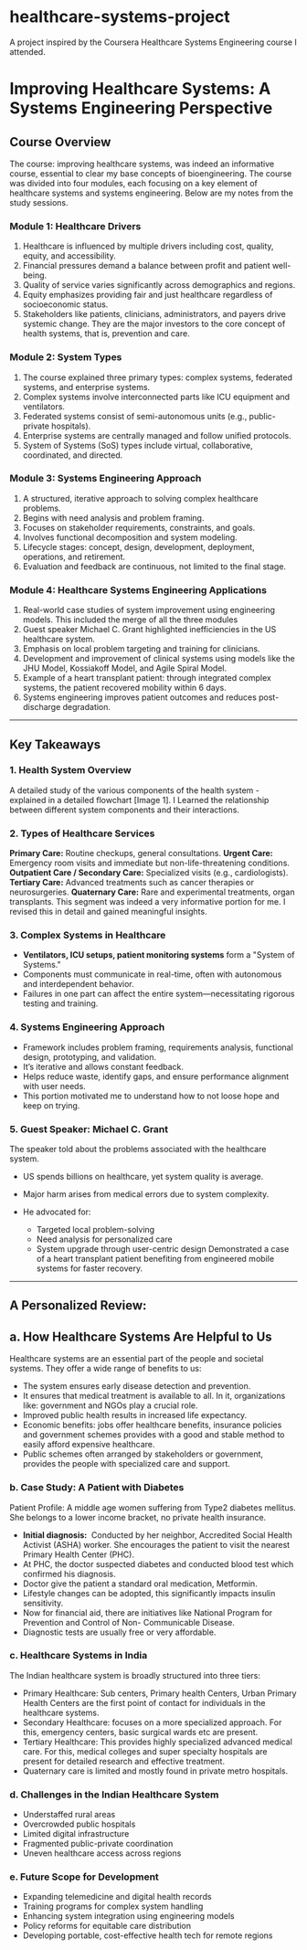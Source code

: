 # healthcare-systems-project
A project inspired by the Coursera Healthcare Systems Engineering course I attended.
# Improving Healthcare Systems: A Systems Engineering Perspective

## Course Overview

The course: improving healthcare systems, was indeed an informative course, essential to clear my base concepts of bioengineering. The course was divided into four modules, each focusing on a key element of healthcare systems and systems engineering. Below are my notes from the study sessions.

### Module 1: Healthcare Drivers

1. Healthcare is influenced by multiple drivers including cost, quality, equity, and accessibility.
2. Financial pressures demand a balance between profit and patient well-being.
3. Quality of service varies significantly across demographics and regions.
4. Equity emphasizes providing fair and just healthcare regardless of socioeconomic status.
5. Stakeholders like patients, clinicians, administrators, and payers drive systemic change. They are the major investors to the core concept of health systems, that is, prevention and care.

### Module 2: System Types

1. The course explained three primary types: complex systems, federated systems, and enterprise systems.
2. Complex systems involve interconnected parts like ICU equipment and ventilators.
3. Federated systems consist of semi-autonomous units (e.g., public-private hospitals).
4. Enterprise systems are centrally managed and follow unified protocols.
5. System of Systems (SoS) types include virtual, collaborative, coordinated, and directed.

### Module 3: Systems Engineering Approach

1. A structured, iterative approach to solving complex healthcare problems. 
2. Begins with need analysis and problem framing.
3. Focuses on stakeholder requirements, constraints, and goals.
4. Involves functional decomposition and system modeling.
5. Lifecycle stages: concept, design, development, deployment, operations, and retirement.
6. Evaluation and feedback are continuous, not limited to the final stage.

### Module 4: Healthcare Systems Engineering Applications

1. Real-world case studies of system improvement using engineering models. This included the merge of all the three modules
2. Guest speaker Michael C. Grant highlighted inefficiencies in the US healthcare system.
3. Emphasis on local problem targeting and training for clinicians.
4. Development and improvement of clinical systems using models like the JHU Model, Kossiakoff Model, and Agile Spiral Model.
5. Example of a heart transplant patient: through integrated complex systems, the patient recovered mobility within 6 days.
6. Systems engineering improves patient outcomes and reduces post-discharge degradation.

---

## Key Takeaways

### 1. Health System Overview

A detailed study of the various components of the health system - explained in a detailed flowchart \[Image 1].
 I Learned the relationship between different system components and their interactions.

### 2. Types of Healthcare Services

**Primary Care:** Routine checkups, general consultations.
**Urgent Care:** Emergency room visits and immediate but non-life-threatening conditions.
**Outpatient Care / Secondary Care:** Specialized visits (e.g., cardiologists).
**Tertiary Care:** Advanced treatments such as cancer therapies or neurosurgeries.
**Quaternary Care:** Rare and experimental treatments, organ transplants.
 This segment was indeed a very informative portion for me. I revised this in detail and gained meaningful insights.

### **3. Complex Systems in Healthcare**

* **Ventilators, ICU setups, patient monitoring systems** form a "System of Systems."
* Components must communicate in real-time, often with autonomous and interdependent behavior.
* Failures in one part can affect the entire system—necessitating rigorous testing and training.

### **4. Systems Engineering Approach**

* Framework includes problem framing, requirements analysis, functional design, prototyping, and validation.
* It’s iterative and allows constant feedback.
* Helps reduce waste, identify gaps, and ensure performance alignment with user needs.
* This portion motivated me to understand how to not loose hope and keep on trying.

### **5. Guest Speaker: Michael C. Grant**

The speaker told about the problems associated with the healthcare system.

* US spends billions on healthcare, yet system quality is average.
* Major harm arises from medical errors due to system complexity.
* He advocated for:

  * Targeted local problem-solving
  * Need analysis for personalized care
  * System upgrade through user-centric design
 Demonstrated a case of a heart transplant patient benefiting from engineered mobile systems for faster recovery.

---

## A Personalized Review:

## a. How Healthcare Systems Are Helpful to Us

Healthcare systems are an essential part of the people and societal systems. They offer a wide range of benefits to us:

* The system ensures early disease detection and prevention. 
* It ensures that medical treatment is available to all. In it, organizations like: government and NGOs play a crucial role. 
* Improved public health results in increased life expectancy. 
* Economic benefits: jobs offer healthcare benefits, insurance policies and government schemes provides with a good and stable method to easily afford expensive healthcare. 
* Public schemes often arranged by stakeholders or government, provides the people with specialized care and support.

### b. Case Study: A Patient with Diabetes

Patient Profile: A middle age women suffering from Type2 diabetes mellitus. She belongs to a lower income bracket, no private health insurance.

* **Initial diagnosis:**  Conducted by her neighbor, Accredited Social Health Activist (ASHA) worker. She encourages the patient to visit the nearest Primary Health Center (PHC).
* At PHC, the doctor suspected diabetes and conducted blood test which confirmed his diagnosis.
* Doctor give the patient a standard oral medication, Metformin.
* Lifestyle changes can be adopted, this significantly impacts insulin sensitivity.
* Now for financial aid, there are initiatives like National Program for Prevention and Control of Non- Communicable Disease. 
* Diagnostic tests are usually free or very affordable.

### c. Healthcare Systems in India

The Indian healthcare system is broadly structured into three tiers:

* Primary Healthcare: Sub centers, Primary health Centers, Urban Primary Health Centers are the first point of contact for individuals in the healthcare systems.  
* Secondary Healthcare: focuses on a more specialized approach. For this, emergency centers, basic surgical wards etc are present.
* Tertiary Healthcare: This provides highly specialized advanced medical care. For this, medical colleges and super specialty hospitals are present for detailed research and effective treatment. 
* Quaternary care is limited and mostly found in private metro hospitals.

### d. Challenges in the Indian Healthcare System

* Understaffed rural areas
* Overcrowded public hospitals
* Limited digital infrastructure
* Fragmented public-private coordination
* Uneven healthcare access across regions

### e. Future Scope for Development

* Expanding telemedicine and digital health records
* Training programs for complex system handling
* Enhancing system integration using engineering models
* Policy reforms for equitable care distribution
* Developing portable, cost-effective health tech for remote regions
